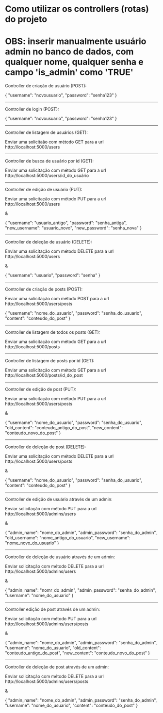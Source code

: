 # Como utilizar os controllers (rotas) do projeto

# OBS: inserir manualmente usuário admin no banco de dados, com qualquer nome, qualquer senha e campo 'is_admin' como 'TRUE'

Controller de criação de usuário (POST):

{
    "username": "novousuario",
    "password": "senha123"
}

------------------------------------------------------------------------------------------------------------------------------------------

Controller de login (POST):

{
    "username": "novousuario",
    "password": "senha123"
}

------------------------------------------------------------------------------------------------------------------------------------------

Controller de listagem de usuários (GET):

Enviar uma solicitaão com método GET para a url http://localhost:5000/users

------------------------------------------------------------------------------------------------------------------------------------------

Controller de busca de usuário por id (GET):

Enviar uma solicitação com método GET para a url http://localhost:5000/users/id_do_usuário

------------------------------------------------------------------------------------------------------------------------------------------

Controller de edição de usuário (PUT):

Enviar uma solicitação com método PUT para a url http://localhost:5000/users

&

{
    "username": "usuario_antigo",
    "password": "senha_antiga",
    "new_username": "usuario_novo",
    "new_password": "senha_nova"
}

------------------------------------------------------------------------------------------------------------------------------------------

Controller de deleção de usuário (DELETE):

Enviar uma solicitação com método DELETE para a url http://localhost:5000/users

&

{
    "username": "usuario",
    "password": "senha"
}

------------------------------------------------------------------------------------------------------------------------------------------


Controller de criação de posts (POST):

Enviar uma solicitação com método POST para a url http://localhost:5000/users/posts

{
    "username": "nome_do_usuario",
    "password": "senha_do_usuario",
    "content": "conteudo_do_post"
}


------------------------------------------------------------------------------------------------------------------------------------------

Controller de listagem de todos os posts (GET):

Enviar uma solicitação com método GET para a url http://localhost:5000/posts

------------------------------------------------------------------------------------------------------------------------------------------

Controller de listagem de posts por id (GET):

Enviar uma solicitação com método GET para a url http://localhost:5000/posts/id_do_post

------------------------------------------------------------------------------------------------------------------------------------------

Controller de edição de post (PUT):

Enviar uma solicitação com método PUT para a url http://localhost:5000/users/posts

&

{
    "username": "nome_do_usuario",
    "password": "senha_do_usuario",
    "old_content": "conteudo_antigo_do_post",
    "new_content": "conteudo_novo_do_post"
}

------------------------------------------------------------------------------------------------------------------------------------------

Controller de deleção de post (DELETE):

Enviar uma solicitação com método DELETE para a url http://localhost:5000/users/posts

&

{
    "username": "nome_do_usuario",
    "password": "senha_do_usuario",
    "content": "conteudo_do_post"
}

------------------------------------------------------------------------------------------------------------------------------------------

Controller de edição de usuário através de um admin:

Enviar solicitação com método PUT para a url http://localhost:5000/admins/users

&

{
    "admin_name": "nome_do_admin",
    "admin_password": "senha_do_admin",
    "old_username": "nome_antigo_do_usuario",
    "new_username": "nome_novo_do_usuario"
}

------------------------------------------------------------------------------------------------------------------------------------------

Controller de deleção de usuário através de um admin:

Enviar solicitação com método DELETE para a url http://localhost:5000/admins/users

&

{
    "admin_name": "nomr_do_admin",
    "admin_password": "senha_do_admin",
    "username": "nome_do_usuario"
}

------------------------------------------------------------------------------------------------------------------------------------------

Controller edição de post através de um admin:

Enviar solicitação com método PUT para a url http://localhost:5000/admins/users/posts

&

{
    "admin_name": "nome_do_admin",
    "admin_password": "senha_do_admin",
    "username": "nome_do_usuario",
    "old_content": "conteudo_antigo_do_post",
    "new_content": "conteudo_novo_do_post"
}


------------------------------------------------------------------------------------------------------------------------------------------

Controller de deleção de post através de um admin:

Enviar solicitação com método DELETE para a url http://localhost:5000/admins/users/posts

&

{
    "admin_name": "nome_do_admin",
    "admin_password": "senha_do_admin",
    "username": "nome_do_usuario",
    "content": "conteudo_do_post"
}
